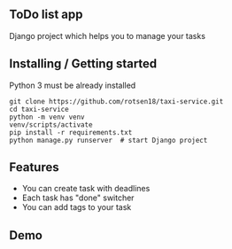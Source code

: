 ## ToDo list app

Django project which helps you to manage your tasks

## Installing / Getting started

Python 3 must be already installed

```shell
git clone https://github.com/rotsen18/taxi-service.git
cd taxi-service
python -m venv venv
venv/scripts/activate
pip install -r requirements.txt
python manage.py runserver  # start Django project
```

## Features

* You can create task with deadlines
* Each task has "done" switcher
* You can add tags to your task

## Demo
